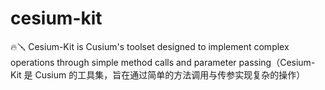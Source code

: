 # cesium-kit
🔥🪛 Cesium-Kit is Cusium's toolset designed to implement complex operations through simple method calls and parameter passing（Cesium-Kit 是 Cusium 的工具集，旨在通过简单的方法调用与传参实现复杂的操作）

